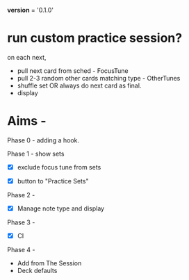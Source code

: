 __version__ = '0.1.0'

# run custom practice session?

on each next,
- pull next card from sched - FocusTune
- pull 2-3 random other cards matching type - OtherTunes
- shuffle set OR always do next card as final.
- display

# Aims -

Phase 0 -
adding a hook.

Phase 1 -
show sets

- [x] exclude focus tune from sets
- [x] button to "Practice Sets"


Phase 2 -
 - [x] Manage note type and display

Phase 3 -
 - [x] CI

Phase 4 -
 - Add from The Session
 - Deck defaults

